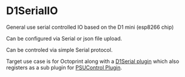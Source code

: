 # D1SerialIO

General use serial controlled IO based on the D1 mini (esp8266 chip) 

Can be configured via Serial or json file upload. 

Can be controled via simple Serial protocol.

Target use case is for Octoprint along with a [D1Serial plugin](https://github.com/jcassel/OctoPrint-D1SerialIO) which also registers as a sub plugin for [PSUControl Plugin](https://github.com/kantlivelong/OctoPrint-PSUControl). 

